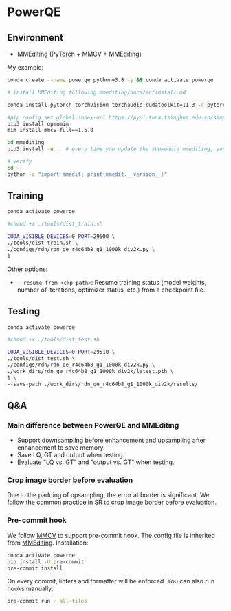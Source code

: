 # PowerQE

## Environment

- MMEditing (PyTorch + MMCV + MMEditing)

My example:

```bash
conda create --name powerqe python=3.8 -y && conda activate powerqe

# install MMEditing following mmediting/docs/en/install.md

conda install pytorch torchvision torchaudio cudatoolkit=11.3 -c pytorch -y

#pip config set global.index-url https://pypi.tuna.tsinghua.edu.cn/simple
pip3 install openmim
mim install mmcv-full==1.5.0

cd mmediting
pip3 install -e .  # every time you update the submodule mmediting, you have to do this again

# verify
cd ~
python -c "import mmedit; print(mmedit.__version__)"
```

## Training

```bash
conda activate powerqe

#chmod +x ./tools/dist_train.sh

CUDA_VISIBLE_DEVICES=0 PORT=29500 \
./tools/dist_train.sh \
./configs/rdn/rdn_qe_r4c64b8_g1_1000k_div2k.py \
1
```

Other options:

- `--resume-from <ckp-path>`: Resume training status (model weights, number of iterations, optimizer status, etc.) from a checkpoint file.

## Testing

```bash
conda activate powerqe

#chmod +x ./tools/dist_test.sh

CUDA_VISIBLE_DEVICES=0 PORT=29510 \
./tools/dist_test.sh \
./configs/rdn/rdn_qe_r4c64b8_g1_1000k_div2k.py \
./work_dirs/rdn_qe_r4c64b8_g1_1000k_div2k/latest.pth \
1 \
--save-path ./work_dirs/rdn_qe_r4c64b8_g1_1000k_div2k/results/
```

## Q&A

### Main difference between PowerQE and MMEditing

- Support downsampling before enhancement and upsampling after enhancement to save memory.
- Save LQ, GT and output when testing.
- Evaluate "LQ vs. GT" and "output vs. GT" when testing.

### Crop image border before evaluation

Due to the padding of upsampling, the error at border is significant. We follow the common practice in SR to crop image border before evaluation.

### Pre-commit hook

We follow [MMCV](https://github.com/open-mmlab/mmcv/blob/master/CONTRIBUTING.md) to support pre-commit hook. The config file is inherited from [MMEditing](https://github.com/ryanxingql/mmediting/blob/master/.pre-commit-config.yaml). Installation:

```bash
conda activate powerqe
pip install -U pre-commit
pre-commit install
```

On every commit, linters and formatter will be enforced. You can also run hooks manually:

```bash
pre-commit run --all-files
```
